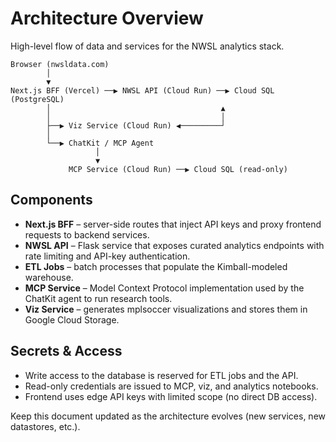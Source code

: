 # Architecture Overview

High-level flow of data and services for the NWSL analytics stack.

```
Browser (nwsldata.com)
        │
        ▼
Next.js BFF (Vercel) ──▶ NWSL API (Cloud Run) ──▶ Cloud SQL (PostgreSQL)
        │                                      ▲
        │                                      │
        ├──▶ Viz Service (Cloud Run) ◀─────────┘
        │
        └──▶ ChatKit / MCP Agent
                   │
                   ▼
             MCP Service (Cloud Run) ──▶ Cloud SQL (read-only)
```

## Components

- **Next.js BFF** – server-side routes that inject API keys and proxy frontend
  requests to backend services.
- **NWSL API** – Flask service that exposes curated analytics endpoints with
  rate limiting and API-key authentication.
- **ETL Jobs** – batch processes that populate the Kimball-modeled warehouse.
- **MCP Service** – Model Context Protocol implementation used by the ChatKit
  agent to run research tools.
- **Viz Service** – generates mplsoccer visualizations and stores them in Google
  Cloud Storage.

## Secrets & Access

- Write access to the database is reserved for ETL jobs and the API.
- Read-only credentials are issued to MCP, viz, and analytics notebooks.
- Frontend uses edge API keys with limited scope (no direct DB access).

Keep this document updated as the architecture evolves (new services, new
datastores, etc.).

